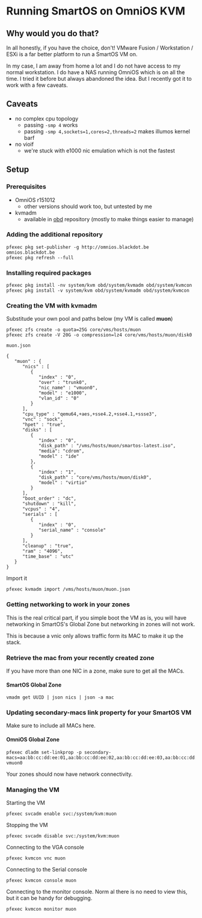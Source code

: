 # Running SmartOS on OmniOS KVM

<!-- markdownlint-disable no-trailing-punctuation -->
## Why would you do that?
<!-- markdownlint-enable no-trailing-punctuation -->

In all honestly, if you have the choice, don't! VMware Fusion /
Workstation / ESXi is a far better platform to run a SmartOS VM on.

In my case, I am away from home a lot and I do not have access to my
normal workstation. I do have a NAS running OmniOS which is on all the
time. I tried it before but always abandoned the idea. But I recently
got it to work with a few caveats.

## Caveats

- no complex cpu topology
    - passing `-smp 4` works
    - passing `-smp 4,sockets=1,cores=2,threads=2` makes illumos kernel barf
- no vioif
    - we're stuck with e1000 nic emulation which is not the fastest

## Setup

### Prerequisites

- OmniOS r151012
    - other versions should work too, but untested by me
- kvmadm
    - available in [obd](http://omnios.blackdot.be/en/index.shtml)
    repository (mostly to make things easier to manage)

### Adding the additional repository

    pfexec pkg set-publisher -g http://omnios.blackdot.be omnios.blackdot.be
    pfexec pkg refresh --full

### Installing required packages

    pfexec pkg install -nv system/kvm obd/system/kvmadm obd/system/kvmcon
    pfexec pkg install -v system/kvm obd/system/kvmadm obd/system/kvmcon

### Creating the VM with kvmadm

Substitude your own pool and paths below (my VM is called **muon**)

    pfexec zfs create -o quota=25G core/vms/hosts/muon
    pfexec zfs create -V 20G -o compression=lz4 core/vms/hosts/muon/disk0

`muon.json`

    {
       "muon" : {
          "nics" : [
             {
                "index" : "0",
                "over" : "trunk0",
                "nic_name" : "vmuon0",
                "model" : "e1000",
                "vlan_id" : "0"
             }
          ],
          "cpu_type" : "qemu64,+aes,+sse4.2,+sse4.1,+ssse3",
          "vnc" : "sock",
          "hpet" : "true",
          "disks" : [
             {
                "index" : "0",
                "disk_path" : "/vms/hosts/muon/smartos-latest.iso",
                "media": "cdrom",
                "model" : "ide"
             },
             {
                "index" : "1",
                "disk_path" : "core/vms/hosts/muon/disk0",
                "model" : "virtio"
             }
          ],
          "boot_order" : "dc",
          "shutdown" : "kill",
          "vcpus" : "4",
          "serials" : [
             {
                "index" : "0",
                "serial_name" : "console"
             }
          ],
          "cleanup" : "true",
          "ram" : "4096",
          "time_base" : "utc"
       }
    }

Import it

    pfexec kvmadm import /vms/hosts/muon/muon.json

### Getting networking to work in your zones

This is the real critical part, if you simple boot the VM as is, you
will have networking in SmartOS's Global Zone but networking in zones will
not work.

This is because a vnic only allows traffic form its MAC to make it up
the stack.

### Retrieve the mac from your recently created zone

If you have more than one NIC in a zone, make sure to get all the MACs.

#### SmartOS Global Zone

    vmadm get UUID | json nics | json -a mac

### Updating secondary-macs link property for your SmartOS VM

Make sure to include all MACs here.

#### OmniOS Global Zone

<!-- markdownlint-disable line-length -->

    pfexec dladm set-linkprop -p secondary-macs=aa:bb:cc:dd:ee:01,aa:bb:cc:dd:ee:02,aa:bb:cc:dd:ee:03,aa:bb:cc:dd:ee:04 vmuon0

<!-- markdownlint-enable line-length -->

Your zones should now have network connectivity.

### Managing the VM

Starting the VM

    pfexec svcadm enable svc:/system/kvm:muon

Stopping the VM

    pfexec svcadm disable svc:/system/kvm:muon

Connecting to the VGA console

    pfexec kvmcon vnc muon

Connecting to the Serial console

    pfexec kvmcon console muon

Connecting to the monitor console. Norm al there is no need to view this,
but it can be handy for debugging.

    pfexec kvmcon monitor muon
